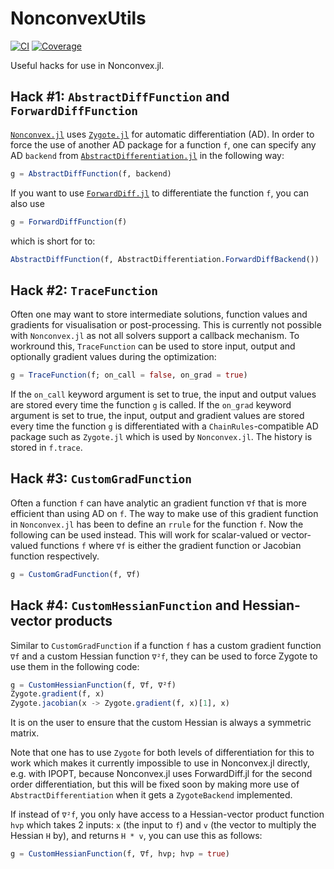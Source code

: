 # NonconvexUtils

[![CI](https://github.com/JuliaNonconvex/NonconvexUtils.jl/workflows/CI/badge.svg?branch=main)](https://github.com/JuliaNonconvex/NonconvexUtils.jl/actions?query=workflow%3ACI)
[![Coverage](https://codecov.io/gh/JuliaNonconvex/NonconvexUtils.jl/branch/main/graph/badge.svg)](https://codecov.io/gh/JuliaNonconvex/NonconvexUtils.jl)

Useful hacks for use in Nonconvex.jl.

## Hack #1: `AbstractDiffFunction` and `ForwardDiffFunction`

[`Nonconvex.jl`](https://github.com/JuliaNonconvex/Nonconvex.jl) uses [`Zygote.jl`](https://github.com/FluxML/Zygote.jl) for automatic differentiation (AD). In order to force the use of another AD package for a function `f`, one can specify any AD `backend` from [`AbstractDifferentiation.jl`](https://github.com/JuliaDiff/AbstractDifferentiation.jl) in the following way:
```julia
g = AbstractDiffFunction(f, backend)
```

If you want to use [`ForwardDiff.jl`](https://github.com/JuliaDiff/ForwardDiff.jl) to differentiate the function `f`, you can also use
```julia
g = ForwardDiffFunction(f)
```
which is short for to:
```julia
AbstractDiffFunction(f, AbstractDifferentiation.ForwardDiffBackend())
```

## Hack #2: `TraceFunction`

Often one may want to store intermediate solutions, function values and gradients for visualisation or post-processing. This is currently not possible with `Nonconvex.jl` as not all solvers support a callback mechanism. To workround this, `TraceFunction` can be used to store input, output and optionally gradient values
during the optimization:
```julia
g = TraceFunction(f; on_call = false, on_grad = true)
```
If the `on_call` keyword argument is set to true, the input and output values are stored every time the function `g` is called. If the `on_grad` keyword argument is set to true, the input, output and gradient values are stored every time the function `g` is differentiated with a `ChainRules`-compatible AD package such as `Zygote.jl` which is used by `Nonconvex.jl`. The history is stored in `f.trace`.

## Hack #3: `CustomGradFunction`

Often a function `f` can have analytic an gradient function `∇f` that is more efficient than using AD on `f`. The way to make use of this gradient function in `Nonconvex.jl` has been to define an `rrule` for the function `f`. Now the following can be used instead. This will work for scalar-valued or vector-valued functions `f` where `∇f` is either the gradient function or Jacobian function respectively.
```julia
g = CustomGradFunction(f, ∇f)
```

## Hack #4: `CustomHessianFunction` and Hessian-vector products

Similar to `CustomGradFunction` if a function `f` has a custom gradient function `∇f` and a custom Hessian function `∇²f`, they can be used to force Zygote to use them in the following code:
```julia
g = CustomHessianFunction(f, ∇f, ∇²f)
Zygote.gradient(f, x)
Zygote.jacobian(x -> Zygote.gradient(f, x)[1], x)
```
It is on the user to ensure that the custom Hessian is always a symmetric matrix.

Note that one has to use `Zygote` for both levels of differentiation for this to work which makes it currently impossible to use in Nonconvex.jl directly, e.g. with IPOPT, because Nonconvex.jl uses ForwardDiff.jl for the second order differentiation, but this will be fixed soon by making more use of `AbstractDifferentiation` when it gets a `ZygoteBackend` implemented.

If instead of `∇²f`, you only have access to a Hessian-vector product function `hvp` which takes 2 inputs: `x` (the input to `f`) and `v` (the vector to multiply the Hessian `H` by), and returns `H * v`, you can use this as follows:
```julia
g = CustomHessianFunction(f, ∇f, hvp; hvp = true)
```
